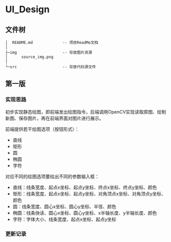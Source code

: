 # UI_Design

## 文件树

```shell
│  README.md             -- 项目ReadMe文档
│  
├─img                    -- 存放图片资源
│      source_img.png
│      
└─src                    -- 存放代码源文件
```

## 第一版

### 实现思路

初步实现静态绘图，即前端发出绘图指令，后端调用OpenCV实现读取原图、绘制新图、保存图片，再在前端界面对图片进行展示。

前端提供若干绘图选项（按钮形式）：

- 直线
- 矩形
- 圆
- 椭圆
- 字符

对应不同的绘图选项要给出不同的参数输入框：

- 直线：线条宽度、起点x坐标、起点y坐标、终点x坐标、终点y坐标、颜色
- 矩形：线条宽度、起点x坐标、起点y坐标、对角顶点x坐标、对角顶点y坐标、颜色
- 圆：线条宽度、圆心x坐标、圆心y坐标、半径、颜色
- 椭圆：线条快读、圆心x坐标、圆心y坐标、x半轴长度、y半轴长度、颜色
- 字符：字体大小、线条宽度、起点x坐标、起点y坐标

### 更新记录
